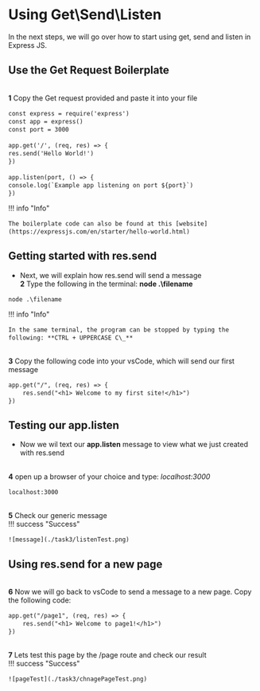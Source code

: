 # Using Get\Send\Listen

In the next steps, we will go over how to start using get, send and listen in Express JS.

## Use the Get Request Boilerplate

<br>**1** Copy the Get request provided and paste it into your file<br>

```
const express = require('express')
const app = express()
const port = 3000

app.get('/', (req, res) => {
res.send('Hello World!')
})

app.listen(port, () => {
console.log(`Example app listening on port ${port}`)
})
```

!!! info "Info"

    The boilerplate code can also be found at this [website](https://expressjs.com/en/starter/hello-world.html)

## Getting started with res.send

- Next, we will explain how res.send will send a message
  <br>**2** Type the following in the terminal: **node .\filename**<br>

```
node .\filename
```

!!! info "Info"

    In the same terminal, the program can be stopped by typing the following: **CTRL + UPPERCASE C\_**

<br>**3** Copy the following code into your vsCode, which will send our first message<br>

```
app.get("/", (req, res) => {
    res.send("<h1> Welcome to my first site!</h1>")
})
```

## Testing our app.listen

- Now we wil text our **app.listen** message to view what we just created with res.send

<br>**4** open up a browser of your choice and type: _localhost:3000_<br>

```
localhost:3000
```

<br>**5** Check our generic message<br>
!!! success "Success"

    ![message](./task3/listenTest.png)

## Using res.send for a new page

<br>**6** Now we will go back to vsCode to send a message to a new page. Copy the following code:<br>

```
app.get("/page1", (req, res) => {
    res.send("<h1> Welcome to page1!</h1>")
})
```

<br>**7** Lets test this page by the /page route and check our result <br>
!!! success "Success"

    ![pageTest](./task3/chnagePageTest.png)
